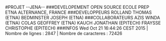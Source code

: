 #PROJET --JENA--
###DEVELOPEMENT OPEN SOURCE
ECOLE PREP ETNA ALTERNANCE, FRANCE
###DEVELOPPEURS
  ROLLAND THOMAS (ETNA)
  BEDMINSTER JOSEPH (ETNA)
###COLLABORATEURS
  AZIS WINDA (ETNA)
  COLAS GEOFFREY (ETNA)
  KAUCH JONATHAN (EPITECH)
  FRAYSSE CHRISTOPHE (EPITECH)
###INFOS
Wed Oct 21 16:44:26 CEST 2015
 | Nombre de lignes : 
    2847
 | Nombre de caracteres : 
   72426
